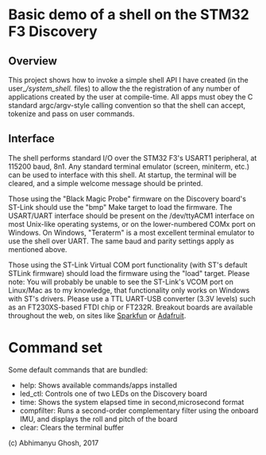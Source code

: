 # Basic demo of a shell on the STM32 F3 Discovery

## Overview

This project shows how to invoke a simple shell API I have created (in 
the user_*/system_shell.* files) to allow the the registration of any 
number of applications created by the user at compile-time. All apps 
must obey the C standard argc/argv-style calling convention so that the 
shell can accept, tokenize and pass on user commands.

## Interface

The shell performs standard I/O over the STM32 F3's USART1 peripheral, 
at 115200 baud, 8n1. Any standard terminal emulator (screen, miniterm, 
etc.) can be used to interface with this shell. At startup, the terminal 
will be cleared, and a simple welcome message should be printed.

Those using the "Black Magic Probe" firmware on the Discovery board's 
ST-Link should use the "bmp" Make target to load the firmware. The 
USART/UART interface should be present on the /dev/ttyACM1 interface on 
most Unix-like operating systems, or on the lower-numbered COMx port on 
Windows. On Windows, "Teraterm" is a most excellent terminal emulator to 
use the shell over UART. The same baud and parity settings apply as 
mentioned above.

Those using the ST-Link Virtual COM port functionality (with ST's 
default STLink firmware) should load the firmware using the "load" 
target. Please note: You will probably be unable to see the ST-Link's 
VCOM port on Linux/Mac as to my knowledge, that functionality only works 
on Windows with ST's drivers. Please use a TTL UART-USB converter (3.3V 
levels) such as an FT230XS-based FTDI chip or FT232R. Breakout boards 
are available throughout the web, on sites like 
[Sparkfun](https://www.sparkfun.com/products/9873) or 
[Adafruit](https://www.adafruit.com/product/284).

# Command set

Some default commands that are bundled:

- help: Shows available commands/apps installed
- led_ctl: Controls one of two LEDs on the Discovery board
- time: Shows the system elapsed time in second,microsecond format
- compfilter: Runs a second-order complementary filter using the onboard 
IMU, and displays the roll and pitch of the board
- clear: Clears the terminal buffer

(c) Abhimanyu Ghosh, 2017
